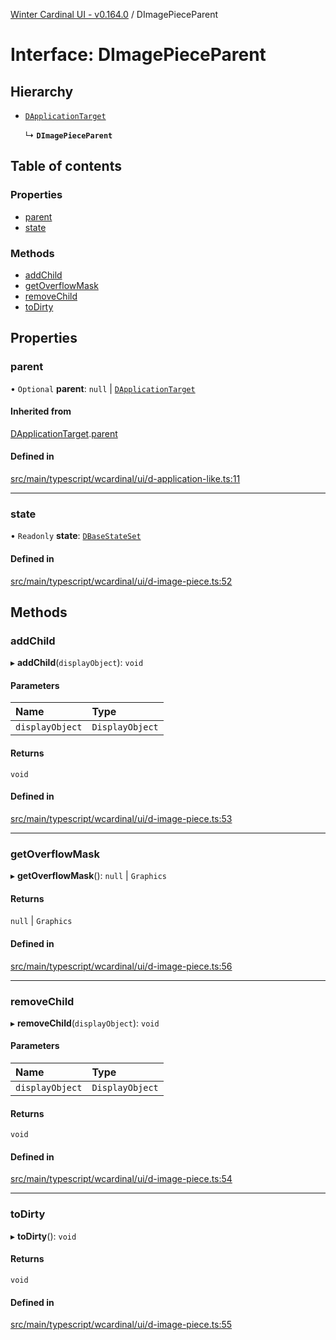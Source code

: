 [Winter Cardinal UI - v0.164.0](../index.md) / DImagePieceParent

# Interface: DImagePieceParent

## Hierarchy

- [`DApplicationTarget`](DApplicationTarget.md)

  ↳ **`DImagePieceParent`**

## Table of contents

### Properties

- [parent](DImagePieceParent.md#parent)
- [state](DImagePieceParent.md#state)

### Methods

- [addChild](DImagePieceParent.md#addchild)
- [getOverflowMask](DImagePieceParent.md#getoverflowmask)
- [removeChild](DImagePieceParent.md#removechild)
- [toDirty](DImagePieceParent.md#todirty)

## Properties

### parent

• `Optional` **parent**: ``null`` \| [`DApplicationTarget`](DApplicationTarget.md)

#### Inherited from

[DApplicationTarget](DApplicationTarget.md).[parent](DApplicationTarget.md#parent)

#### Defined in

[src/main/typescript/wcardinal/ui/d-application-like.ts:11](https://github.com/winter-cardinal/winter-cardinal-ui/blob/v0.164.0/src/main/typescript/wcardinal/ui/d-application-like.ts#L11)

___

### state

• `Readonly` **state**: [`DBaseStateSet`](DBaseStateSet.md)

#### Defined in

[src/main/typescript/wcardinal/ui/d-image-piece.ts:52](https://github.com/winter-cardinal/winter-cardinal-ui/blob/v0.164.0/src/main/typescript/wcardinal/ui/d-image-piece.ts#L52)

## Methods

### addChild

▸ **addChild**(`displayObject`): `void`

#### Parameters

| Name | Type |
| :------ | :------ |
| `displayObject` | `DisplayObject` |

#### Returns

`void`

#### Defined in

[src/main/typescript/wcardinal/ui/d-image-piece.ts:53](https://github.com/winter-cardinal/winter-cardinal-ui/blob/v0.164.0/src/main/typescript/wcardinal/ui/d-image-piece.ts#L53)

___

### getOverflowMask

▸ **getOverflowMask**(): ``null`` \| `Graphics`

#### Returns

``null`` \| `Graphics`

#### Defined in

[src/main/typescript/wcardinal/ui/d-image-piece.ts:56](https://github.com/winter-cardinal/winter-cardinal-ui/blob/v0.164.0/src/main/typescript/wcardinal/ui/d-image-piece.ts#L56)

___

### removeChild

▸ **removeChild**(`displayObject`): `void`

#### Parameters

| Name | Type |
| :------ | :------ |
| `displayObject` | `DisplayObject` |

#### Returns

`void`

#### Defined in

[src/main/typescript/wcardinal/ui/d-image-piece.ts:54](https://github.com/winter-cardinal/winter-cardinal-ui/blob/v0.164.0/src/main/typescript/wcardinal/ui/d-image-piece.ts#L54)

___

### toDirty

▸ **toDirty**(): `void`

#### Returns

`void`

#### Defined in

[src/main/typescript/wcardinal/ui/d-image-piece.ts:55](https://github.com/winter-cardinal/winter-cardinal-ui/blob/v0.164.0/src/main/typescript/wcardinal/ui/d-image-piece.ts#L55)
